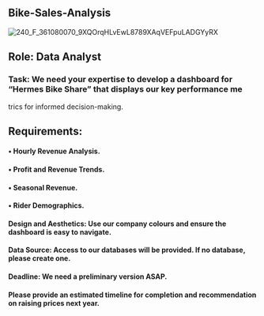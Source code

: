 ## Bike-Sales-Analysis
![240_F_361080070_9XQOrqHLvEwL8789XAqVEFpuLADGYyRX](https://github.com/user-attachments/assets/6e395ac4-4728-4367-b179-597c18be2b09)

## Role: Data Analyst

### Task: We need your expertise to develop a dashboard for “Hermes Bike Share” that displays our key performance me
trics for informed decision-making.

## Requirements:

#### •	Hourly Revenue Analysis.
#### •	Profit and Revenue Trends.
#### •	Seasonal Revenue.
#### •	Rider Demographics.

#### Design and  Aesthetics: Use our company colours and ensure the dashboard is easy to navigate. 
#### Data Source: Access to our databases will be provided. If no database, please create one.
#### Deadline: We need a preliminary version ASAP.
#### Please provide an estimated timeline for completion and recommendation on raising prices next year.
